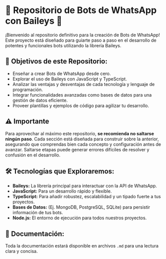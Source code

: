 # 🤖 Repositorio de Bots de WhatsApp con Baileys 🚀

¡Bienvenido al repositorio definitivo para la creación de Bots de WhatsApp! Este proyecto está diseñado para guiarte paso a paso en el desarrollo de potentes y funcionales bots utilizando la librería Baileys.

## 🎯 Objetivos de este Repositorio:

* Enseñar a crear Bots de WhatsApp desde cero.
* Explorar el uso de Baileys con JavaScript y TypeScript.
* Analizar las ventajas y desventajas de cada tecnología y lenguaje de programación.
* Integrar funcionalidades avanzadas como bases de datos para una gestión de datos eficiente.
* Proveer plantillas y ejemplos de código para agilizar tu desarrollo.

## ⚠️ Importante

Para aprovechar al máximo este repositorio, **se recomienda no saltarse ningún paso**. Cada sección está diseñada para construir sobre la anterior, asegurando que comprendas bien cada concepto y configuración antes de avanzar. Saltarse etapas puede generar errores difíciles de resolver y confusión en el desarrollo.

## 🛠️ Tecnologías que Exploraremos:

* **Baileys:** La librería principal para interactuar con la API de WhatsApp.
* **JavaScript:** Para un desarrollo rápido y flexible.
* **TypeScript:** Para añadir robustez, escalabilidad y un tipado fuerte a tus proyectos.
* **Bases de Datos:** (Ej. MongoDB, PostgreSQL, SQLite) para persistir información de tus bots.
* **Node.js:** El entorno de ejecución para todos nuestros proyectos.

## 📖 Documentación:

Toda la documentación estará disponible en archivos `.md` para una lectura clara y concisa.
